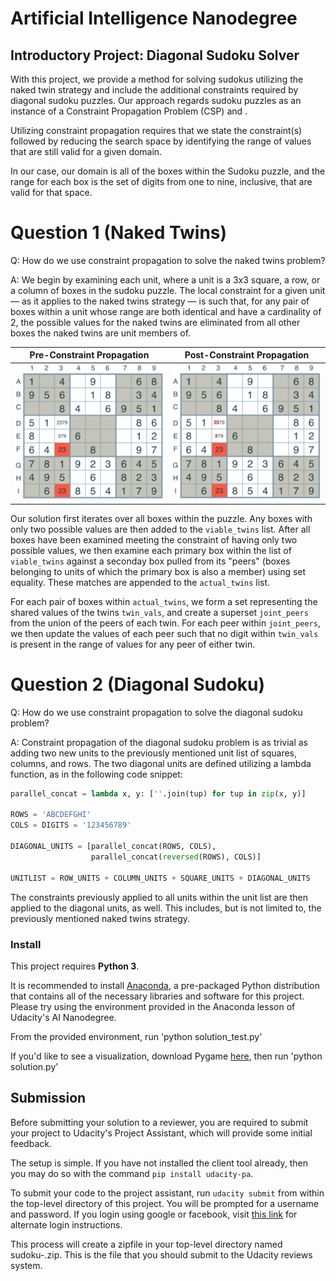 # Artificial Intelligence Nanodegree
## Introductory Project: Diagonal Sudoku Solver

[1]: ./images/naked-twins.png
[2]: ./images/naked-twins-2.png

With this project, we provide a method for solving sudokus utilizing the
naked twin strategy and include the additional constraints required by
diagonal sudoku puzzles. Our approach regards sudoku puzzles
as an instance of a Constraint Propagation Problem (CSP) and .

Utilizing constraint propagation requires that we state the constraint(s) 
followed by reducing the search space by identifying the range of values 
that are still valid for a given domain.

In our case, our domain is all of the boxes within the Sudoku puzzle, and
the range for each box is the set of digits from one to nine, inclusive, that
are valid for that space. 

# Question 1 (Naked Twins)
Q: How do we use constraint propagation to solve the naked twins problem?  

A: We begin by examining each unit, where a unit is
a 3x3 square, a row, or a column of boxes in the sudoku puzzle. The local 
constraint for a given unit &mdash; as it applies to the naked twins strategy
&mdash; is such that, for any pair of boxes within a unit whose range are both
identical and have a cardinality of 2, the possible values for the naked twins
are eliminated from all other boxes the naked twins are unit members of.

Pre-Constraint Propagation | Post-Constraint Propagation 
----- | -------
![NT: Pre-Constraint Propagation][1] | ![NT: Post-Constraint Propagation][2]

Our solution first iterates over all boxes within the puzzle. Any boxes
with only two possible values are then added to the `viable_twins` list. After
all boxes have been examined meeting the constraint of having only two possible
values, we then examine each primary box within the list of `viable_twins` 
against a seconday box pulled from its "peers" (boxes belonging to units of
which the primary box is also a member) using set equality. These matches
are appended to the `actual_twins` list.

For each pair of boxes within `actual_twins`, we form a set representing the
shared values of the twins `twin_vals`, and create a superset `joint_peers`
from the union of the peers of each twin. For each peer within `joint_peers`,
we then update the values of each peer such that no digit within `twin_vals`
is present in the range of values for any peer of either twin.

# Question 2 (Diagonal Sudoku)
Q: How do we use constraint propagation to solve the diagonal sudoku problem?  

A: Constraint propagation of the diagonal sudoku problem is as trivial as 
adding two new units to the previously mentioned unit list of squares, columns,
and rows. The two diagonal units are defined utilizing a lambda
function, as in the following code snippet:

```python
parallel_concat = lambda x, y: [''.join(tup) for tup in zip(x, y)]

ROWS = 'ABCDEFGHI'
COLS = DIGITS = '123456789'

DIAGONAL_UNITS = [parallel_concat(ROWS, COLS),
                  parallel_concat(reversed(ROWS), COLS)]

UNITLIST = ROW_UNITS + COLUMN_UNITS + SQUARE_UNITS + DIAGONAL_UNITS
```

The constraints previously applied to all units within the unit list are then
applied to the diagonal units, as well. This includes, but is not limited to,
the previously mentioned naked twins strategy.

### Install

This project requires **Python 3**.

It is recommended to install [Anaconda](https://www.continuum.io/downloads), a
pre-packaged Python distribution that contains all of the necessary libraries
and software for this project. Please try using the environment provided in the
Anaconda lesson of Udacity's AI Nanodegree.

From the provided environment, run
'python solution_test.py'

If you'd like to see a visualization, download 
Pygame [here](http://www.pygame.org/download.shtml), then run
'python solution.py'

## Submission
Before submitting your solution to a reviewer, you are required to submit your
project to Udacity's Project Assistant, which will provide some initial
feedback.  

The setup is simple.  If you have not installed the client tool already, then
you may do so with the command `pip install udacity-pa`.  

To submit your code to the project assistant, run `udacity submit` from within
the top-level directory of this project.  You will be prompted for a username 
and password.  If you login using google or facebook, visit
[this link](https://project-assistant.udacity.com/auth_tokens/jwt_login) for
alternate login instructions.

This process will create a zipfile in your top-level directory named
sudoku-<id>.zip.  This is the file that you should submit to the Udacity
reviews system.
